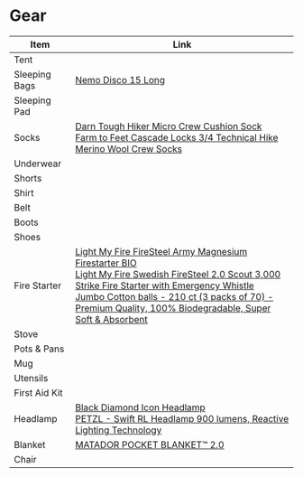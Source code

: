 # Gear

| Item | Link |
| --- | --- |
| Tent | |
| Sleeping Bags | [Nemo Disco 15 Long](https://www.nemoequipment.com/product/disco-mens/) |
| Sleeping Pad | |
| Socks | [Darn Tough Hiker Micro Crew Cushion Sock](https://www.amazon.com/dp/B074ZGP37B)<br>[Farm to Feet Cascade Locks 3/4 Technical Hike Merino Wool Crew Socks](https://www.amazon.com/dp/B07ND16VMV) |
| Underwear | |
| Shorts | |
| Shirt | |
| Belt | |
| Boots | |
| Shoes | |
| Fire Starter | [Light My Fire FireSteel Army Magnesium Firestarter BIO](https://www.amazon.com/dp/B07NQF38K4)<br>[Light My Fire Swedish FireSteel 2.0 Scout 3,000 Strike Fire Starter with Emergency Whistle](https://www.amazon.com/dp/B004410N4E)<br>[Jumbo Cotton balls - 210 ct (3 packs of 70) - Premium Quality, 100% Biodegradable, Super Soft & Absorbent](https://www.amazon.com/Jumbo-Cotton-balls-Biodegradable-Absorbent/dp/B07NDN212P/) |
| Stove | |
| Pots & Pans | |
| Mug | |
| Utensils | |
| First Aid Kit | |
| Headlamp | [Black Diamond Icon Headlamp](https://www.amazon.com/dp/B01LE9Z8PW)<br>[PETZL - Swift RL Headlamp 900 lumens, Reactive Lighting Technology](https://www.amazon.com/dp/B07SB1Y46M) |
| Blanket | [MATADOR POCKET BLANKET™ 2.0](https://matadorup.com/products/pocket-blanket-2-0?variant=34861130950) |
| Chair | |
